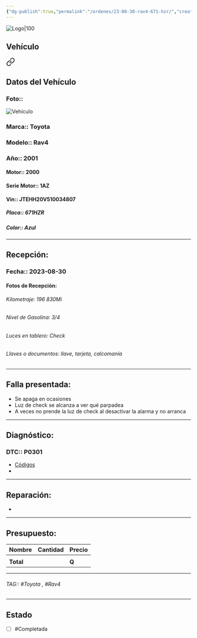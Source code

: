 ```yaml
---
{"dg-publish":true,"permalink":"/ordenes/23-08-30-rav4-671-hzr/","created":"","updated":""}
---
```


![Logo|100](http://drive.google.com/uc?export=view&id=137fl3TIZ0-PU8b-Pt0bsjclwHub_u78G)

## Vehículo

<div class="transclusion internal-embed is-loaded"><a class="markdown-embed-link" href="/vehiculos/toyota/rav4-671-hzr/#datos-del-vehiculo" aria-label="Open link"><svg xmlns="http://www.w3.org/2000/svg" width="24" height="24" viewBox="0 0 24 24" fill="none" stroke="currentColor" stroke-width="2" stroke-linecap="round" stroke-linejoin="round" class="svg-icon lucide-link"><path d="M10 13a5 5 0 0 0 7.54.54l3-3a5 5 0 0 0-7.07-7.07l-1.72 1.71"></path><path d="M14 11a5 5 0 0 0-7.54-.54l-3 3a5 5 0 0 0 7.07 7.07l1.71-1.71"></path></svg></a><div class="markdown-embed">



## Datos del Vehículo 
### Foto:: 
![Vehículo](http://drive.google.com/uc?export=view&id=1Jx0-I0jI1RKCl09RxidZP09cRd5xgNKE)

### Marca:: Toyota
### Modelo:: Rav4
### Año:: 2001
#### Motor:: 2000
#### Serie Motor:: 1AZ
#### Vin:: JTEHH20V510034807
##### Placa:: 671HZR
##### Color:: Azul
---


</div></div>


## Recepción:
### Fecha:: 2023-08-30
#### Fotos de Recepción: 

###### Kilometraje: 196 830Mi
###### Nivel de Gasolina: 3/4
###### Luces en tablero: Check
###### Llaves o documentos: llave, tarjeta, calcomanía 

---

## Falla presentada:
- Se apaga en ocasiones 
- Luz de check se alcanza a ver qué parpadea
- A veces no prende la luz de check al desactivar la alarma y no arranca 


---

## Diagnóstico:
### DTC:: P0301

- [Códigos](http://aitus.golo365.com/Home/Report/reportDetail/diagnose_record_id/50d74110geAE1uDhDhnRKwOMDh/report_type/D/l/es/timezone/-6)
- 

---
## Reparación:
- 

---

## Presupuesto:

| Nombre | Cantidad | Precio |
| ------ | -------- | ------ |
|        |          |        |
| **Total**       |        |    **Q**    |



---

###### TAG:: #Toyota , #Rav4

---

## Estado

- [ ] #Completada